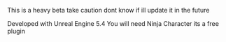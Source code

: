 This is a heavy beta take caution
dont know if ill update it in the future

Developed with Unreal Engine 5.4
You will need Ninja Character its a free plugin
